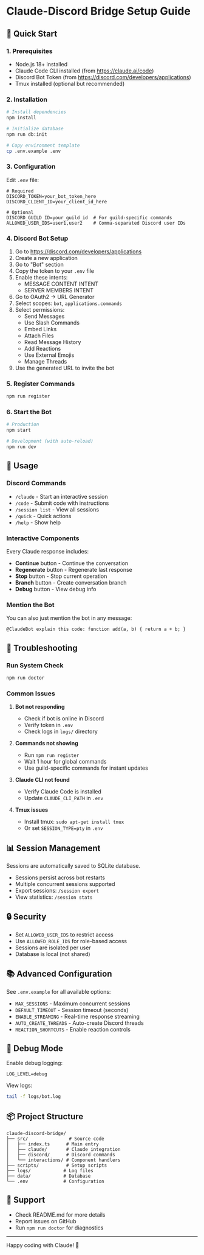 # Claude-Discord Bridge Setup Guide

## 🚀 Quick Start

### 1. Prerequisites
- Node.js 18+ installed
- Claude Code CLI installed (from https://claude.ai/code)
- Discord Bot Token (from https://discord.com/developers/applications)
- Tmux installed (optional but recommended)

### 2. Installation

```bash
# Install dependencies
npm install

# Initialize database
npm run db:init

# Copy environment template
cp .env.example .env
```

### 3. Configuration

Edit `.env` file:

```env
# Required
DISCORD_TOKEN=your_bot_token_here
DISCORD_CLIENT_ID=your_client_id_here

# Optional
DISCORD_GUILD_ID=your_guild_id  # For guild-specific commands
ALLOWED_USER_IDS=user1,user2    # Comma-separated Discord user IDs
```

### 4. Discord Bot Setup

1. Go to https://discord.com/developers/applications
2. Create a new application
3. Go to "Bot" section
4. Copy the token to your `.env` file
5. Enable these intents:
   - MESSAGE CONTENT INTENT
   - SERVER MEMBERS INTENT
6. Go to OAuth2 → URL Generator
7. Select scopes: `bot`, `applications.commands`
8. Select permissions:
   - Send Messages
   - Use Slash Commands
   - Embed Links
   - Attach Files
   - Read Message History
   - Add Reactions
   - Use External Emojis
   - Manage Threads
9. Use the generated URL to invite the bot

### 5. Register Commands

```bash
npm run register
```

### 6. Start the Bot

```bash
# Production
npm start

# Development (with auto-reload)
npm run dev
```

## 📝 Usage

### Discord Commands
- `/claude` - Start an interactive session
- `/code` - Submit code with instructions
- `/session list` - View all sessions
- `/quick` - Quick actions
- `/help` - Show help

### Interactive Components
Every Claude response includes:
- **Continue** button - Continue the conversation
- **Regenerate** button - Regenerate last response
- **Stop** button - Stop current operation
- **Branch** button - Create conversation branch
- **Debug** button - View debug info

### Mention the Bot
You can also just mention the bot in any message:
```
@ClaudeBot explain this code: function add(a, b) { return a + b; }
```

## 🔧 Troubleshooting

### Run System Check
```bash
npm run doctor
```

### Common Issues

1. **Bot not responding**
   - Check if bot is online in Discord
   - Verify token in `.env`
   - Check logs in `logs/` directory

2. **Commands not showing**
   - Run `npm run register`
   - Wait 1 hour for global commands
   - Use guild-specific commands for instant updates

3. **Claude CLI not found**
   - Verify Claude Code is installed
   - Update `CLAUDE_CLI_PATH` in `.env`

4. **Tmux issues**
   - Install tmux: `sudo apt-get install tmux`
   - Or set `SESSION_TYPE=pty` in `.env`

## 📊 Session Management

Sessions are automatically saved to SQLite database.

- Sessions persist across bot restarts
- Multiple concurrent sessions supported
- Export sessions: `/session export`
- View statistics: `/session stats`

## 🔒 Security

- Set `ALLOWED_USER_IDS` to restrict access
- Use `ALLOWED_ROLE_IDS` for role-based access
- Sessions are isolated per user
- Database is local (not shared)

## 📚 Advanced Configuration

See `.env.example` for all available options:
- `MAX_SESSIONS` - Maximum concurrent sessions
- `DEFAULT_TIMEOUT` - Session timeout (seconds)
- `ENABLE_STREAMING` - Real-time response streaming
- `AUTO_CREATE_THREADS` - Auto-create Discord threads
- `REACTION_SHORTCUTS` - Enable reaction controls

## 🐛 Debug Mode

Enable debug logging:
```env
LOG_LEVEL=debug
```

View logs:
```bash
tail -f logs/bot.log
```

## 📦 Project Structure

```
claude-discord-bridge/
├── src/               # Source code
│   ├── index.ts      # Main entry
│   ├── claude/       # Claude integration
│   ├── discord/      # Discord commands
│   └── interactions/ # Component handlers
├── scripts/          # Setup scripts
├── logs/            # Log files
├── data/            # Database
└── .env             # Configuration
```

## 🤝 Support

- Check README.md for more details
- Report issues on GitHub
- Run `npm run doctor` for diagnostics

---

Happy coding with Claude! 🚀